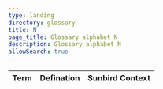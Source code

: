 ```yaml
---
type: landing
directory: glossary
title: N
page_title: Glossary alphabet N
description: Glossary alphabet N
allowSearch: true
---
```

Term | Defination |Sunbird Context
-----|------------|-----------------
